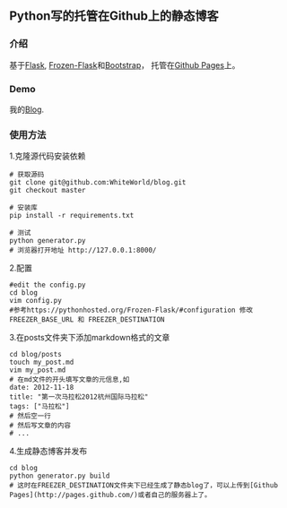 ## Python写的托管在Github上的静态博客

### 介绍
基于[Flask](http://flask.pocoo.org/), [Frozen-Flask](https://pythonhosted.org/Frozen-Flask/)和[Bootstrap](http://getbootstrap.com/)，
托管在[Github Pages](http://pages.github.com/)上。

### Demo
我的[Blog](http://blog.whiteworld.me/).

### 使用方法
1.克隆源代码安装依赖

    # 获取源码
    git clone git@github.com:WhiteWorld/blog.git
    git checkout master

    # 安装库
    pip install -r requirements.txt

    # 测试
    python generator.py
    # 浏览器打开地址 http://127.0.0.1:8000/

2.配置

    #edit the config.py
    cd blog
    vim config.py
    #参考https://pythonhosted.org/Frozen-Flask/#configuration 修改 FREEZER_BASE_URL 和 FREEZER_DESTINATION

3.在posts文件夹下添加markdown格式的文章

    cd blog/posts
    touch my_post.md
    vim my_post.md
    # 在md文件的开头填写文章的元信息,如
    date: 2012-11-18
    title: "第一次马拉松2012杭州国际马拉松"
    tags: ["马拉松"]
    # 然后空一行
    # 然后写文章的内容
    # ...

4.生成静态博客并发布

    cd blog
    python generator.py build
    # 这时在FREEZER_DESTINATION文件夹下已经生成了静态blog了，可以上传到[Github Pages](http://pages.github.com/)或者自己的服务器上了。
